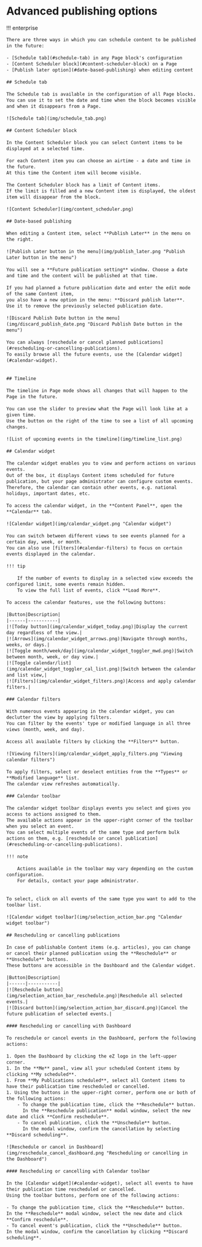 # Advanced publishing options

!!! enterprise

    There are three ways in which you can schedule content to be published in the future:

    - [Schedule tab](#schedule-tab) in any Page block's configuration
    - [Content Scheduler block](#content-scheduler-block) on a Page
    - [Publish later option](#date-based-publishing) when editing content

    ## Schedule tab

    The Schedule tab is available in the configuration of all Page blocks.
    You can use it to set the date and time when the block becomes visible and when it disappears from a Page.

    ![Schedule tab](img/schedule_tab.png)

    ## Content Scheduler block

    In the Content Scheduler block you can select Content items to be displayed at a selected time.

    For each Content item you can choose an airtime - a date and time in the future.
    At this time the Content item will become visible.

    The Content Scheduler block has a limit of Content items.
    If the limit is filled and a new Content item is displayed, the oldest item will disappear from the block.

    ![Content Scheduler](img/content_scheduler.png)

    ## Date-based publishing

    When editing a Content item, select **Publish Later** in the menu on the right.

    ![Publish Later button in the menu](img/publish_later.png "Publish Later button in the menu")

    You will see a **Future publication setting** window. Choose a date and time and the content will be published at that time.

    If you had planned a future publication date and enter the edit mode of the same Content item,
    you also have a new option in the menu: **Discard publish later**.
    Use it to remove the previously selected publication date.

    ![Discard Publish Date button in the menu](img/discard_publish_date.png "Discard Publish Date button in the menu")
    
    You can always [reschedule or cancel planned publications](#rescheduling-or-cancelling-publications).
    To easily browse all the future events, use the [Calendar widget](#calendar-widget).
    

    ## Timeline

    The timeline in Page mode shows all changes that will happen to the Page in the future.

    You can use the slider to preview what the Page will look like at a given time.
    Use the button on the right of the time to see a list of all upcoming changes.

    ![List of upcoming events in the timeline](img/timeline_list.png)
    
    ## Calendar widget
    
    The calendar widget enables you to view and perform actions on various events.
    Out of the box, it displays Content items scheduled for future publication, but your page administrator can configure custom events.
    Therefore, the calendar can contain other events, e.g. national holidays, important dates, etc.
    
    To access the calendar widget, in the **Content Panel**, open the **Calendar** tab.
    
    ![Calendar widget](img/calendar_widget.png "Calendar widget")
    
    You can switch between different views to see events planned for a certain day, week, or month.
    You can also use [filters](#calendar-filters) to focus on certain events displayed in the calendar.
    
    !!! tip
    
        If the number of events to display in a selected view exceeds the configured limit, some events remain hidden. 
        To view the full list of events, click **Load More**.
    
    To access the calendar features, use the following buttons:
    
    |Button|Description|
    |------|-----------|
    |![Today button](img/calendar_widget_today.png)|Display the current day regardless of the view.|
    |![Arrows](img/calendar_widget_arrows.png)|Navigate through months, weeks, or days.|
    |![Toggle month/week/day](img/calendar_widget_toggler_mwd.png)|Switch between month, week, or day view.|
    |![Toggle calendar/list](img/calendar_widget_toggler_cal_list.png)|Switch between the calendar and list view,|
    |![Filters](img/calendar_widget_filters.png)|Access and apply calendar filters.|
    
    ### Calendar filters
        
    With numerous events appearing in the calendar widget, you can declutter the view by applying filters.
    You can filter by the events' type or modified language in all three views (month, week, and day).
        
    Access all available filters by clicking the **Filters** button.
         
    ![Viewing filters](img/calendar_widget_apply_filters.png "Viewing calendar filters")
        
    To apply filters, select or deselect entities from the **Types** or **Modified language** list.
    The calendar view refreshes automatically.
    
    ### Calendar toolbar
    
    The calendar widget toolbar displays events you select and gives you access to actions assigned to them.
    The available actions appear in the upper-right corner of the toolbar when you select an event.
    You can select multiple events of the same type and perform bulk actions on them, e.g. [reschedule or cancel publication](#rescheduling-or-cancelling-publications).
    
    !!! note
            
        Actions available in the toolbar may vary depending on the custom configuration.
        For details, contact your page administrator.
                
    
    To select, click on all events of the same type you want to add to the toolbar list.
    
    ![Calendar widget toolbar](img/selection_action_bar.png "Calendar widget toolbar")
    
    ## Rescheduling or cancelling publications
    
    In case of publishable Content items (e.g. articles), you can change or cancel their planned publication using the **Reschedule** or **Unschedule** buttons.
    These buttons are accessible in the Dashboard and the Calendar widget.
    
    |Button|Description|
    |------|-----------|
    |![Reschedule button](img/selection_action_bar_reschedule.png)|Reschedule all selected events.|
    |![Discard button](img/selection_action_bar_discard.png)|Cancel the future publication of selected events.|
    
    #### Rescheduling or cancelling with Dashboard
    
    To reschedule or cancel events in the Dashboard, perform the following actions:
    
    1. Open the Dashboard by clicking the eZ logo in the left-upper corner.
    1. In the **Me** panel, view all your scheduled Content items by clicking **My scheduled**.
    1. From **My Publications scheduled**, select all Content items to have their publication time rescheduled or cancelled.
    1. Using the buttons in the upper-right corner, perform one or both of the following actions:
        - To change the publication time, click the **Reschedule** button.
          In the **Reschedule publication** modal window, select the new date and click **Confirm reschedule**.
        - To cancel publication, click the **Unschedule** button.
          In the modal window, confirm the cancellation by selecting **Discard scheduling**.
          
    ![Reschedule or cancel in Dashboard](img/reschedule_cancel_dashboard.png "Rescheduling or cancelling in the Dashboard")
    
    #### Rescheduling or cancelling with Calendar toolbar
    
    In the [Calendar widget](#calendar-widget), select all events to have their publication time rescheduled or cancelled.
    Using the toolbar buttons, perform one of the following actions:
    
    - To change the publication time, click the **Reschedule** button.
    In the **Reschedule** modal window, select the new date and click **Confirm reschedule**.
    - To cancel event's publication, click the **Unschedule** button.
    In the modal window, confirm the cancellation by clicking **Discard scheduling**.
